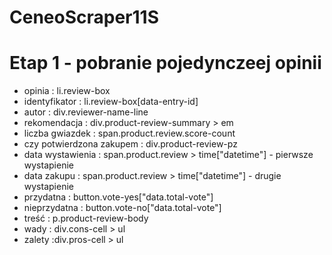 # CeneoScraper11S
# Etap 1 - pobranie pojedynczeej opinii 
- opinia    : li.review-box
- identyfikator     : li.review-box[data-entry-id]
- autor     : div.reviewer-name-line
- rekomendacja      : div.product-review-summary > em
- liczba gwiazdek       : span.product.review.score-count
- czy potwierdzona zakupem      : div.product-review-pz
- data wystawienia      : span.product.review > time["datetime"] - pierwsze wystapienie
- data zakupu   : span.product.review > time["datetime"] - drugie wystapienie
- przydatna     : button.vote-yes["data.total-vote"]
- nieprzydatna      : button.vote-no["data.total-vote"]
- treść     : p.product-review-body
- wady      : div.cons-cell > ul
- zalety  :div.pros-cell > ul 
